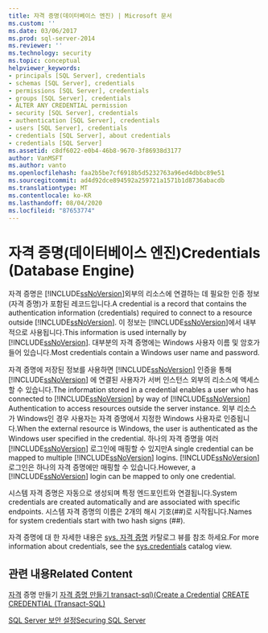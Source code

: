 ```yaml
---
title: 자격 증명(데이터베이스 엔진) | Microsoft 문서
ms.custom: ''
ms.date: 03/06/2017
ms.prod: sql-server-2014
ms.reviewer: ''
ms.technology: security
ms.topic: conceptual
helpviewer_keywords:
- principals [SQL Server], credentials
- schemas [SQL Server], credentials
- permissions [SQL Server], credentials
- groups [SQL Server], credentials
- ALTER ANY CREDENTIAL permission
- security [SQL Server], credentials
- authentication [SQL Server], credentials
- users [SQL Server], credentials
- credentials [SQL Server], about credentials
- credentials [SQL Server]
ms.assetid: c8df6022-e0b4-46b8-9670-3f86938d3177
author: VanMSFT
ms.author: vanto
ms.openlocfilehash: faa2b5be7cf6918b5d5232763a96ed4dbbc89e51
ms.sourcegitcommit: ad4d92dce894592a259721a1571b1d8736abacdb
ms.translationtype: MT
ms.contentlocale: ko-KR
ms.lasthandoff: 08/04/2020
ms.locfileid: "87653774"
---
```

# <a name="credentials-database-engine"></a><span data-ttu-id="5ed43-102">자격 증명(데이터베이스 엔진)</span><span class="sxs-lookup"><span data-stu-id="5ed43-102">Credentials (Database Engine)</span></span>
  <span data-ttu-id="5ed43-103">자격 증명은 [!INCLUDE[ssNoVersion](../../../includes/ssnoversion-md.md)]외부의 리소스에 연결하는 데 필요한 인증 정보(자격 증명)가 포함된 레코드입니다.</span><span class="sxs-lookup"><span data-stu-id="5ed43-103">A credential is a record that contains the authentication information (credentials) required to connect to a resource outside [!INCLUDE[ssNoVersion](../../../includes/ssnoversion-md.md)].</span></span> <span data-ttu-id="5ed43-104">이 정보는 [!INCLUDE[ssNoVersion](../../../includes/ssnoversion-md.md)]에서 내부적으로 사용됩니다.</span><span class="sxs-lookup"><span data-stu-id="5ed43-104">This information is used internally by [!INCLUDE[ssNoVersion](../../../includes/ssnoversion-md.md)].</span></span> <span data-ttu-id="5ed43-105">대부분의 자격 증명에는 Windows 사용자 이름 및 암호가 들어 있습니다.</span><span class="sxs-lookup"><span data-stu-id="5ed43-105">Most credentials contain a Windows user name and password.</span></span>  
  
 <span data-ttu-id="5ed43-106">자격 증명에 저장된 정보를 사용하면 [!INCLUDE[ssNoVersion](../../../includes/ssnoversion-md.md)] 인증을 통해 [!INCLUDE[ssNoVersion](../../../includes/ssnoversion-md.md)] 에 연결된 사용자가 서버 인스턴스 외부의 리소스에 액세스할 수 있습니다.</span><span class="sxs-lookup"><span data-stu-id="5ed43-106">The information stored in a credential enables a user who has connected to [!INCLUDE[ssNoVersion](../../../includes/ssnoversion-md.md)] by way of [!INCLUDE[ssNoVersion](../../../includes/ssnoversion-md.md)] Authentication to access resources outside the server instance.</span></span> <span data-ttu-id="5ed43-107">외부 리소스가 Windows인 경우 사용자는 자격 증명에서 지정한 Windows 사용자로 인증됩니다.</span><span class="sxs-lookup"><span data-stu-id="5ed43-107">When the external resource is Windows, the user is authenticated as the Windows user specified in the credential.</span></span> <span data-ttu-id="5ed43-108">하나의 자격 증명을 여러 [!INCLUDE[ssNoVersion](../../../includes/ssnoversion-md.md)] 로그인에 매핑할 수 있지만</span><span class="sxs-lookup"><span data-stu-id="5ed43-108">A single credential can be mapped to multiple [!INCLUDE[ssNoVersion](../../../includes/ssnoversion-md.md)] logins.</span></span> <span data-ttu-id="5ed43-109">[!INCLUDE[ssNoVersion](../../../includes/ssnoversion-md.md)] 로그인은 하나의 자격 증명에만 매핑할 수 있습니다.</span><span class="sxs-lookup"><span data-stu-id="5ed43-109">However, a [!INCLUDE[ssNoVersion](../../../includes/ssnoversion-md.md)] login can be mapped to only one credential.</span></span>  
  
 <span data-ttu-id="5ed43-110">시스템 자격 증명은 자동으로 생성되며 특정 엔드포인트와 연결됩니다.</span><span class="sxs-lookup"><span data-stu-id="5ed43-110">System credentials are created automatically and are associated with specific endpoints.</span></span> <span data-ttu-id="5ed43-111">시스템 자격 증명의 이름은 2개의 해시 기호(##)로 시작됩니다.</span><span class="sxs-lookup"><span data-stu-id="5ed43-111">Names for system credentials start with two hash signs (##).</span></span>  
  
 <span data-ttu-id="5ed43-112">자격 증명에 대 한 자세한 내용은 [sys. 자격 증명](/sql/relational-databases/system-catalog-views/sys-credentials-transact-sql) 카탈로그 뷰를 참조 하세요.</span><span class="sxs-lookup"><span data-stu-id="5ed43-112">For more information about credentials, see the [sys.credentials](/sql/relational-databases/system-catalog-views/sys-credentials-transact-sql) catalog view.</span></span>  
  
## <a name="related-content"></a><span data-ttu-id="5ed43-113">관련 내용</span><span class="sxs-lookup"><span data-stu-id="5ed43-113">Related Content</span></span>  
 <span data-ttu-id="5ed43-114">[자격](../authentication-access/create-a-credential.md) 증명 만들기 [자격 증명 만들기 transact-sql&#41;&#40;](/sql/t-sql/statements/create-credential-transact-sql)</span><span class="sxs-lookup"><span data-stu-id="5ed43-114">[Create a Credential](../authentication-access/create-a-credential.md) [CREATE CREDENTIAL &#40;Transact-SQL&#41;](/sql/t-sql/statements/create-credential-transact-sql)</span></span>  
  
 [<span data-ttu-id="5ed43-115">SQL Server 보안 설정</span><span class="sxs-lookup"><span data-stu-id="5ed43-115">Securing SQL Server</span></span>](../securing-sql-server.md)  
  
  
